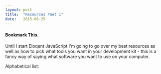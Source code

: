 ```yaml
---
layout: post
title:  "Resources Paet 1"
date:   2015-06-25
---
```

#### Bookmark This.

Until I start Eloqent JavaScript I'm going to go over my best resources as well as how to pick what tools you want in your development kit - this is a fancy way of saying what software you want to use on your computer.

Alphabetical list:
